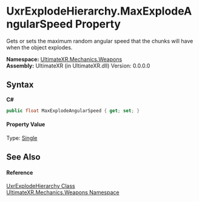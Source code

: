 # UxrExplodeHierarchy.MaxExplodeAngularSpeed Property 
 

Gets or sets the maximum random angular speed that the chunks will have when the object explodes.

**Namespace:**&nbsp;<a href="N_UltimateXR_Mechanics_Weapons">UltimateXR.Mechanics.Weapons</a><br />**Assembly:**&nbsp;UltimateXR (in UltimateXR.dll) Version: 0.0.0.0

## Syntax

**C#**<br />
``` C#
public float MaxExplodeAngularSpeed { get; set; }
```


#### Property Value
Type: <a href="https://docs.microsoft.com/dotnet/api/system.single" target="_blank" rel="noopener noreferrer">Single</a>

## See Also


#### Reference
<a href="T_UltimateXR_Mechanics_Weapons_UxrExplodeHierarchy">UxrExplodeHierarchy Class</a><br /><a href="N_UltimateXR_Mechanics_Weapons">UltimateXR.Mechanics.Weapons Namespace</a><br />